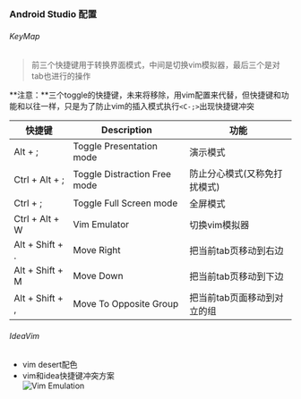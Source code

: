 ### Android Studio 配置

###### KeyMap

> 前三个快捷键用于转换界面模式，中间是切换vim模拟器，最后三个是对tab也进行的操作

**注意：**三个toggle的快捷键，未来将移除，用vim配置来代替，但快捷键和功能和以往一样，只是为了防止vim的插入模式执行```<C-;>```出现快捷键冲突

| 快捷键          | Description                  | 功能                         |
| --------------- | ---------------------------- | ---------------------------- |
| Alt + ;         | Toggle Presentation mode     | 演示模式                     |
| Ctrl + Alt + ;  | Toggle Distraction Free mode | 防止分心模式(又称免打扰模式) |
| Ctrl + ;        | Toggle Full Screen mode      | 全屏模式                     |
| Ctrl + Alt + W  | Vim Emulator                 | 切换vim模拟器                |
| Alt + Shift + . | Move Right                   | 把当前tab页移动到右边        |
| Alt + Shift + M | Move Down                    | 把当前tab页移动到下边        |
| Alt + Shift + , | Move To Opposite Group       | 把当前tab页面移动到对立的组  |


###### IdeaVim
- vim desert配色
- vim和idea快捷键冲突方案  
  ![Vim Emulation](https://raw.githubusercontent.com/aowoWolf/ASsettings/master/Vim%20Emulation.png)
